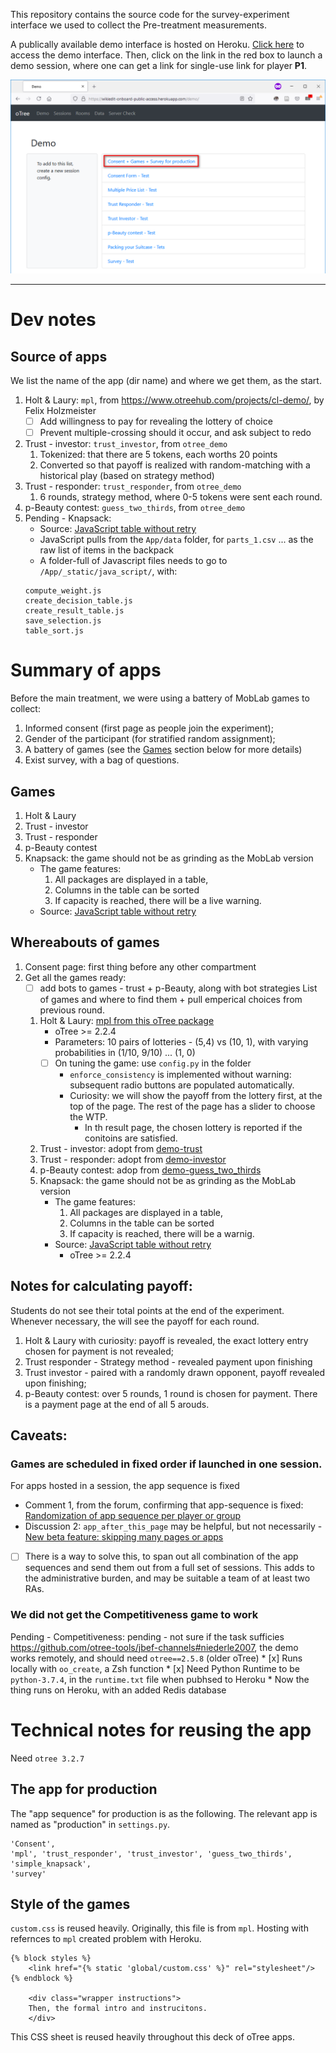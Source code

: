 This repository contains the source code for the survey-experiment interface we
used to collect the Pre-treatment measurements.

A publically available demo interface is hosted on Heroku. [Click
here](https://wikiedit-onboard-public-access.herokuapp.com/demo/) to access the
demo interface. Then, click on the link in the red box to launch a demo session,
where one can get a link for single-use link for player **P1**.

![Launch demo](img/LaunchDemo.png)


----

# Dev notes
## Source of apps
We list the name of the app (dir name) and where we get them, as the start.
1. Holt & Laury: `mpl`, from <https://www.otreehub.com/projects/cl-demo/>, by
   Felix Holzmeister 
    * [ ] Add willingness to pay for revealing the lottery of choice
    * [ ] Prevent multiple-crossing should it occur, and ask subject to redo
2. Trust - investor: `trust_investor`, from `otree_demo`
    1. Tokenized: that there are 5 tokens, each worths 20 points
    2. Converted so that payoff is realized with random-matching with a
       historical play (based on strategy method)
3. Trust - responder: `trust_responder`, from `otree_demo`  
    1. 6 rounds, strategy method, where 0-5 tokens were sent each round.
4. p-Beauty contest: `guess_two_thirds`, from `otree_demo`
5. Pending - Knapsack: 
    * Source: [JavaScript table without retry](https://www.otreehub.com/projects/pack-your-backpack/)
    * JavaScript pulls from the `App/data` folder, for `parts_1.csv` ... as the
      raw list of items in the backpack
    * A folder-full of Javascript files needs to go to
      `/App/_static/java_script/`, with:
    ```
    compute_weight.js
    create_decision_table.js
    create_result_table.js
    save_selection.js
    table_sort.js
    ```


# Summary of apps
Before the main treatment, we were using a battery of MobLab games to collect:
1. Informed consent (first page as people join the experiment);
2. Gender of the participant (for stratified random assignment);
3. A battery of games (see the [Games](#Games) section below for more details)
4. Exist survey, with a bag of questions.

## Games
1. Holt & Laury
2. Trust - investor
3. Trust - responder
4. p-Beauty contest
5. Knapsack: the game should not be as grinding as the MobLab version
    * The game features:
        1. All packages are displayed in a table,
        2. Columns in the table can be sorted
        3. If capacity is reached, there will be a live warning.
    * Source: [JavaScript table without retry](https://www.otreehub.com/projects/pack-your-backpack/)


## Whereabouts of games
1. Consent page: first thing before any other compartment
2. Get all the games ready: 
    * [ ] add bots to games - trust + p-Beauty, along with bot strategies
    List of games and where to find them + pull emperical choices from previous round.
    1. Holt & Laury: [mpl from this oTree package](https://www.otreehub.com/projects/cl-demo/)
        * oTree >= 2.2.4
        * Parameters: 10 pairs of lotteries - (5,4) vs (10, 1), with varying
          probabilities in (1/10, 9/10) ... (1, 0)
        * [ ] On tuning the game: use `config.py` in the folder
            * `enforce_consistency` is implemented without warning: subsequent
              radio buttons are populated automatically.
            * Curiosity: we will show the payoff from the lottery first, at the
              top of the page. The rest of the page has a slider to choose the
              WTP.
                * In th result page, the chosen lottery is reported if the
                  conitoins are satisfied.
        
    2. Trust - investor: adopt from [demo-trust](https://github.com/oTree-org/otree)
    3. Trust - responder: adopt from [demo-investor](https://github.com/oTree-org/otree)
    4. p-Beauty contest: adop from [demo-guess_two_thirds](https://github.com/oTree-org/otree)
    5. Knapsack: the game should not be as grinding as the MobLab version
        * The game features:
            1. All packages are displayed in a table,
            2. Columns in the table can be sorted
            3. If capacity is reached, there will be a warnig.
        * Source: [JavaScript table without retry](https://www.otreehub.com/projects/pack-your-backpack/)
            * oTree >= 2.2.4

## Notes for calculating payoff:
Students do not see their total points at the end of the experiment. Whenever
necessary, the will see the payoff for each round.
1. Holt & Laury with curiosity: payoff is revealed, the exact lottery entry
   chosen for payment is not revealed;
2. Trust responder - Strategy method - revealed payment upon finishing
3. Trust investor - paired with a randomly drawn opponent, payoff revealed upon
   finishing;
4. p-Beauty contest: over 5 rounds, 1 round is chosen for payment. There is a
   payment page at the end of all 5 arouds.

## Caveats:
### Games are scheduled in fixed order if launched in one session.
For apps hosted in a session, the app sequence is fixed
* Comment 1, from the forum, confirming that app-sequence is fixed: [Randomization of app sequence per player or group](https://groups.google.com/g/otree/c/JHP91_ZpGos/m/tj1UhOSGAAAJ)
* Discussion 2: `app_after_this_page` may be helpful, but not necessarily - [New
  beta feature: skipping many pages or apps](https://groups.google.com/g/otree/c/T6DsbOv712Q/m/Qq_Tv8ZBAgAJ)

* [ ] There is a way to solve this, to span out all combination of the app
      sequences and send them out from a full set of sessions. This adds to
      the administrative burden, and may be suitable a team of at least two RAs.

### We did not get the Competitiveness game to work

Pending - Competitiveness: pending - not sure if the task sufficies
   <https://github.com/otree-tools/jbef-channels#niederle2007>, the demo works
   remotely, and should need `otree==2.5.8` (older oTree)
    * [x] Runs locally with `oo_create`, a Zsh function
    * [x] Need Python Runtime to be `python-3.7.4`, in the `runtime.txt` file when
      pubhsed to Heroku
    * Now the thing runs on Heroku, with an added Redis database

# Technical notes for reusing the app
Need `otree 3.2.7`


## The app for production
The "app sequence" for production is as the following. The relevant app is named
as "production" in `settings.py`.

```
'Consent', 
'mpl', 'trust_responder', 'trust_investor', 'guess_two_thirds', 'simple_knapsack', 
'survey'
```

## Style of the games
`custom.css` is reused heavily. Originally, this file is from `mpl`. Hosting
with refernces to `mpl` created problem with Heroku.
```
{% block styles %}
    <link href="{% static 'global/custom.css' %}" rel="stylesheet"/>
{% endblock %}

    <div class="wrapper instructions">
    Then, the formal intro and instrucitons.
    </div>
```
This CSS sheet is reused heavily throughout this deck of oTree apps.


